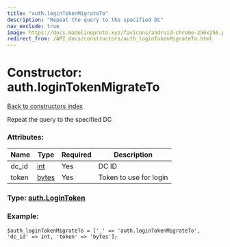 ```yaml
---
title: "auth.loginTokenMigrateTo"
description: "Repeat the query to the specified DC"
nav_exclude: true
image: https://docs.madelineproto.xyz/favicons/android-chrome-256x256.png
redirect_from: /API_docs/constructors/auth_loginTokenMigrateTo.html
---
```

# Constructor: auth.loginTokenMigrateTo  
[Back to constructors index](/API_docs/constructors/index.html)



Repeat the query to the specified DC

### Attributes:

| Name     |    Type       | Required | Description |
|----------|---------------|----------|-------------|
|dc\_id|[int](/API_docs/types/int.html) | Yes|DC ID|
|token|[bytes](/API_docs/types/bytes.html) | Yes|Token to use for login|



### Type: [auth.LoginToken](/API_docs/types/auth.LoginToken.html)


### Example:

```
$auth_loginTokenMigrateTo = ['_' => 'auth.loginTokenMigrateTo', 'dc_id' => int, 'token' => 'bytes'];
```  
